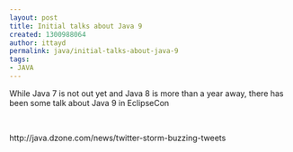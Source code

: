 ```yaml
---
layout: post
title: Initial talks about Java 9
created: 1300988064
author: ittayd
permalink: java/initial-talks-about-java-9
tags:
- JAVA
---
```

<p>While Java 7 is not out yet and Java 8 is more than a year away, there has been some talk about Java 9 in EclipseCon</p>
<p>&nbsp;</p>
<p>http://java.dzone.com/news/twitter-storm-buzzing-tweets</p>
